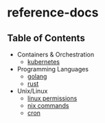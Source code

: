# reference-docs

## Table of Contents

- Containers & Orchestration
  - [kubernetes](./kubernetes.md)
- Programming Languages
  - [golang](./golang.md)
  - [rust](./rust.md)
- Unix/Linux
  - [linux permissions](./linux-permissions.md)
  - [nix commands](./nix-commands.md)
  - [cron](./cron.md)

